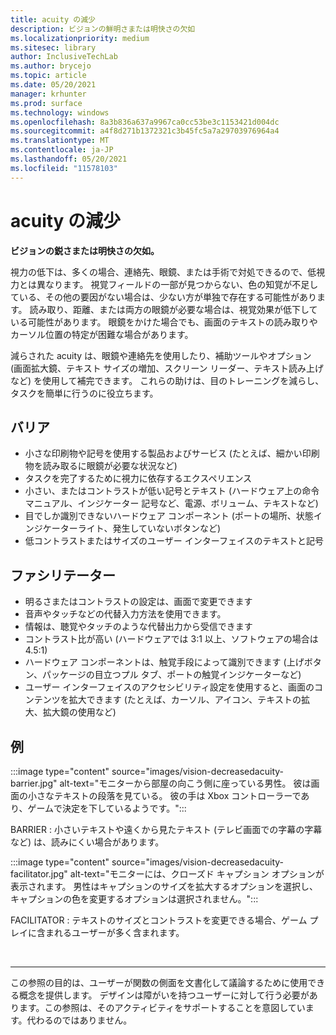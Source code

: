 ```yaml
---
title: acuity の減少
description: ビジョンの鮮明さまたは明快さの欠如
ms.localizationpriority: medium
ms.sitesec: library
author: InclusiveTechLab
ms.author: brycejo
ms.topic: article
ms.date: 05/20/2021
manager: krhunter
ms.prod: surface
ms.technology: windows
ms.openlocfilehash: 8a3b836a637a9967ca0cc53be3c1153421d004dc
ms.sourcegitcommit: a4f8d271b1372321c3b45fc5a7a29703976964a4
ms.translationtype: MT
ms.contentlocale: ja-JP
ms.lasthandoff: 05/20/2021
ms.locfileid: "11578103"
---
```

# <a name="decreased-acuity"></a>acuity の減少

**ビジョンの鋭さまたは明快さの欠如。**

視力の低下は、多くの場合、連絡先、眼鏡、または手術で対処できるので、低視力とは異なります。 視覚フィールドの一部が見つからない、色の知覚が不足している、その他の要因がない場合は、少ない方が単独で存在する可能性があります。 読み取り、距離、または両方の眼鏡が必要な場合は、視覚効果が低下している可能性があります。 眼鏡をかけた場合でも、画面のテキストの読み取りやカーソル位置の特定が困難な場合があります。

減らされた acuity は、眼鏡や連絡先を使用したり、補助ツールやオプション (画面拡大鏡、テキスト サイズの増加、スクリーン リーダー、テキスト読み上げなど) を使用して補完できます。 これらの助けは、目のトレーニングを減らし、タスクを簡単に行うのに役立ちます。

## <a name="barriers"></a>バリア

* 小さな印刷物や記号を使用する製品およびサービス (たとえば、細かい印刷物を読み取るに眼鏡が必要な状況など)
* タスクを完了するために視力に依存するエクスペリエンス
* 小さい、またはコントラストが低い記号とテキスト (ハードウェア上の命令マニュアル、インジケーター 記号など、電源、ボリューム、テキストなど)
* 目でしか識別できないハードウェア コンポーネント (ポートの場所、状態インジケーターライト、発生していないボタンなど)
* 低コントラストまたはサイズのユーザー インターフェイスのテキストと記号


## <a name="facilitators"></a>ファシリテーター

* 明るさまたはコントラストの設定は、画面で変更できます
* 音声やタッチなどの代替入力方法を使用できます。
* 情報は、聴覚やタッチのような代替出力から受信できます
* コントラスト比が高い (ハードウェアでは 3:1 以上、ソフトウェアの場合は 4.5:1)
* ハードウェア コンポーネントは、触覚手段によって識別できます (上げボタン、パッケージの目立つプル タブ、ポートの触覚インジケーターなど)
* ユーザー インターフェイスのアクセシビリティ設定を使用すると、画面のコンテンツを拡大できます (たとえば、カーソル、アイコン、テキストの拡大、拡大鏡の使用など)


## <a name="examples"></a>例

:::image type="content" source="images/vision-decreasedacuity-barrier.jpg" alt-text="モニターから部屋の向こう側に座っている男性。 彼は画面の小さなテキストの段落を見ている。 彼の手は Xbox コントローラーであり、ゲームで決定を下しているようです。":::

BARRIER : 小さいテキストや遠くから見たテキスト (テレビ画面での字幕の字幕など) は、読みにくい場合があります。 

:::image type="content" source="images/vision-decreasedacuity-facilitator.jpg" alt-text="モニターには、クローズド キャプション オプションが表示されます。 男性はキャプションのサイズを拡大するオプションを選択し、キャプションの色を変更するオプションは選択されません。":::

FACILITATOR : テキストのサイズとコントラストを変更できる場合、ゲーム プレイに含まれるユーザーが多く含まれます。


&nbsp;

[comment]: # (フッター ステートメント)
___
この参照の目的は、ユーザーが関数の側面を文書化して議論するために使用できる概念を提供します。 デザインは障がいを持つユーザーに対して行う必要があります。この参照は、そのアクティビティをサポートすることを意図しています。代わるのではありません。 